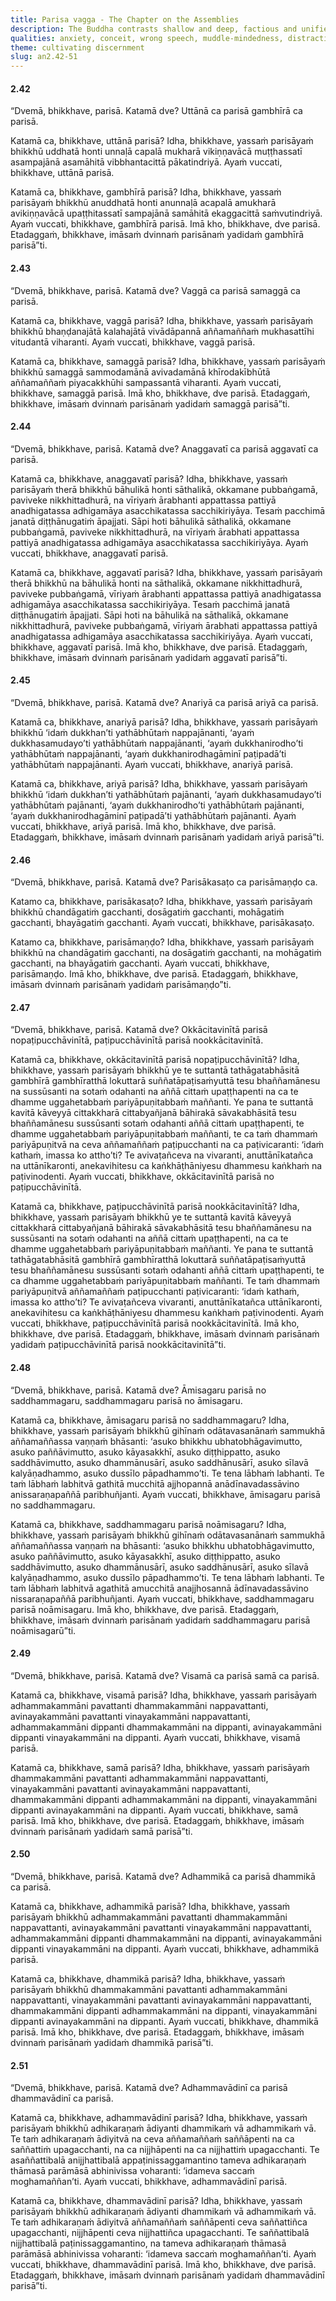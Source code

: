 ```yaml
---
title: Parisa vagga - The Chapter on the Assemblies
description: The Buddha contrasts shallow and deep, factious and unified, worldly and Dhamma-centered assemblies. Communities bound by empty talk, indulgence, and discord decline, while those rooted in seclusion, concord, discipline, inquiry, and the true Dhamma flourish.
qualities: anxiety, conceit, wrong speech, muddle-mindedness, distraction, non-restraint, collectedness, one-pointedness, mindfulness, argumentativeness, boastfulness, feuding, loving-kindness, politeness, negligence, vanity, weak in effort, suffering, ending, desire, aversion, delusion, fear, doubt, attachment, ethical conduct, unprincipled
theme: cultivating discernment
slug: an2.42-51
---
```


#### 2.42

“Dvemā, bhikkhave, parisā. Katamā dve? Uttānā ca parisā gambhīrā ca parisā.

Katamā ca, bhikkhave, uttānā parisā? Idha, bhikkhave, yassaṁ parisāyaṁ bhikkhū uddhatā honti unnaḷā capalā mukharā vikiṇṇavācā muṭṭhassatī asampajānā asamāhitā vibbhantacittā pākatindriyā. Ayaṁ vuccati, bhikkhave, uttānā parisā.

Katamā ca, bhikkhave, gambhīrā parisā? Idha, bhikkhave, yassaṁ parisāyaṁ bhikkhū anuddhatā honti anunnaḷā acapalā amukharā avikiṇṇavācā upaṭṭhitassatī sampajānā samāhitā ekaggacittā saṁvutindriyā. Ayaṁ vuccati, bhikkhave, gambhīrā parisā. Imā kho, bhikkhave, dve parisā. Etadaggaṁ, bhikkhave, imāsaṁ dvinnaṁ parisānaṁ yadidaṁ gambhīrā parisā”ti.

#### 2.43

“Dvemā, bhikkhave, parisā. Katamā dve? Vaggā ca parisā samaggā ca parisā.

Katamā ca, bhikkhave, vaggā parisā? Idha, bhikkhave, yassaṁ parisāyaṁ bhikkhū bhaṇḍanajātā kalahajātā vivādāpannā aññamaññaṁ mukhasattīhi vitudantā viharanti. Ayaṁ vuccati, bhikkhave, vaggā parisā.

Katamā ca, bhikkhave, samaggā parisā? Idha, bhikkhave, yassaṁ parisāyaṁ bhikkhū samaggā sammodamānā avivadamānā khīrodakībhūtā aññamaññaṁ piyacakkhūhi sampassantā viharanti. Ayaṁ vuccati, bhikkhave, samaggā parisā. Imā kho, bhikkhave, dve parisā. Etadaggaṁ, bhikkhave, imāsaṁ dvinnaṁ parisānaṁ yadidaṁ samaggā parisā”ti.

#### 2.44

“Dvemā, bhikkhave, parisā. Katamā dve? Anaggavatī ca parisā aggavatī ca parisā.

Katamā ca, bhikkhave, anaggavatī parisā? Idha, bhikkhave, yassaṁ parisāyaṁ therā bhikkhū bāhulikā honti sāthalikā, okkamane pubbaṅgamā, paviveke nikkhittadhurā, na vīriyaṁ ārabhanti appattassa pattiyā anadhigatassa adhigamāya asacchikatassa sacchikiriyāya. Tesaṁ pacchimā janatā diṭṭhānugatiṁ āpajjati. Sāpi hoti bāhulikā sāthalikā, okkamane pubbaṅgamā, paviveke nikkhittadhurā, na vīriyaṁ ārabhati appattassa pattiyā anadhigatassa adhigamāya asacchikatassa sacchikiriyāya. Ayaṁ vuccati, bhikkhave, anaggavatī parisā.

Katamā ca, bhikkhave, aggavatī parisā? Idha, bhikkhave, yassaṁ parisāyaṁ therā bhikkhū na bāhulikā honti na sāthalikā, okkamane nikkhittadhurā, paviveke pubbaṅgamā, vīriyaṁ ārabhanti appattassa pattiyā anadhigatassa adhigamāya asacchikatassa sacchikiriyāya. Tesaṁ pacchimā janatā diṭṭhānugatiṁ āpajjati. Sāpi hoti na bāhulikā na sāthalikā, okkamane nikkhittadhurā, paviveke pubbaṅgamā, vīriyaṁ ārabhati appattassa pattiyā anadhigatassa adhigamāya asacchikatassa sacchikiriyāya. Ayaṁ vuccati, bhikkhave, aggavatī parisā. Imā kho, bhikkhave, dve parisā. Etadaggaṁ, bhikkhave, imāsaṁ dvinnaṁ parisānaṁ yadidaṁ aggavatī parisā”ti.

#### 2.45

“Dvemā, bhikkhave, parisā. Katamā dve? Anariyā ca parisā ariyā ca parisā.

Katamā ca, bhikkhave, anariyā parisā? Idha, bhikkhave, yassaṁ parisāyaṁ bhikkhū ‘idaṁ dukkhan’ti yathābhūtaṁ nappajānanti, ‘ayaṁ dukkhasamudayo’ti yathābhūtaṁ nappajānanti, ‘ayaṁ dukkhanirodho’ti yathābhūtaṁ nappajānanti, ‘ayaṁ dukkhanirodhagāminī paṭipadā’ti yathābhūtaṁ nappajānanti. Ayaṁ vuccati, bhikkhave, anariyā parisā.

Katamā ca, bhikkhave, ariyā parisā? Idha, bhikkhave, yassaṁ parisāyaṁ bhikkhū ‘idaṁ dukkhan’ti yathābhūtaṁ pajānanti, ‘ayaṁ dukkhasamudayo’ti yathābhūtaṁ pajānanti, ‘ayaṁ dukkhanirodho’ti yathābhūtaṁ pajānanti, ‘ayaṁ dukkhanirodhagāminī paṭipadā’ti yathābhūtaṁ pajānanti. Ayaṁ vuccati, bhikkhave, ariyā parisā. Imā kho, bhikkhave, dve parisā. Etadaggaṁ, bhikkhave, imāsaṁ dvinnaṁ parisānaṁ yadidaṁ ariyā parisā”ti.

#### 2.46

“Dvemā, bhikkhave, parisā. Katamā dve? Parisākasaṭo ca parisāmaṇḍo ca.

Katamo ca, bhikkhave, parisākasaṭo? Idha, bhikkhave, yassaṁ parisāyaṁ bhikkhū chandāgatiṁ gacchanti, dosāgatiṁ gacchanti, mohāgatiṁ gacchanti, bhayāgatiṁ gacchanti. Ayaṁ vuccati, bhikkhave, parisākasaṭo.

Katamo ca, bhikkhave, parisāmaṇḍo? Idha, bhikkhave, yassaṁ parisāyaṁ bhikkhū na chandāgatiṁ gacchanti, na dosāgatiṁ gacchanti, na mohāgatiṁ gacchanti, na bhayāgatiṁ gacchanti. Ayaṁ vuccati, bhikkhave, parisāmaṇḍo. Imā kho, bhikkhave, dve parisā. Etadaggaṁ, bhikkhave, imāsaṁ dvinnaṁ parisānaṁ yadidaṁ parisāmaṇḍo”ti.

#### 2.47

“Dvemā, bhikkhave, parisā. Katamā dve? Okkācitavinītā parisā nopaṭipucchāvinītā, paṭipucchāvinītā parisā nookkācitavinītā.

Katamā ca, bhikkhave, okkācitavinītā parisā nopaṭipucchāvinītā? Idha, bhikkhave, yassaṁ parisāyaṁ bhikkhū ye te suttantā tathāgatabhāsitā gambhīrā gambhīratthā lokuttarā suññatāpaṭisaṁyuttā tesu bhaññamānesu na sussūsanti na sotaṁ odahanti na aññā cittaṁ upaṭṭhapenti na ca te dhamme uggahetabbaṁ pariyāpuṇitabbaṁ maññanti. Ye pana te suttantā kavitā kāveyyā cittakkharā cittabyañjanā bāhirakā sāvakabhāsitā tesu bhaññamānesu sussūsanti sotaṁ odahanti aññā cittaṁ upaṭṭhapenti, te dhamme uggahetabbaṁ pariyāpuṇitabbaṁ maññanti, te ca taṁ dhammaṁ pariyāpuṇitvā na ceva aññamaññaṁ paṭipucchanti na ca paṭivicaranti: ‘idaṁ kathaṁ, imassa ko attho’ti? Te avivaṭañceva na vivaranti, anuttānīkatañca na uttānīkaronti, anekavihitesu ca kaṅkhāṭhāniyesu dhammesu kaṅkhaṁ na paṭivinodenti. Ayaṁ vuccati, bhikkhave, okkācitavinītā parisā no paṭipucchāvinītā.

Katamā ca, bhikkhave, paṭipucchāvinītā parisā nookkācitavinītā? Idha, bhikkhave, yassaṁ parisāyaṁ bhikkhū ye te suttantā kavitā kāveyyā cittakkharā cittabyañjanā bāhirakā sāvakabhāsitā tesu bhaññamānesu na sussūsanti na sotaṁ odahanti na aññā cittaṁ upaṭṭhapenti, na ca te dhamme uggahetabbaṁ pariyāpuṇitabbaṁ maññanti. Ye pana te suttantā tathāgatabhāsitā gambhīrā gambhīratthā lokuttarā suññatāpaṭisaṁyuttā tesu bhaññamānesu sussūsanti sotaṁ odahanti aññā cittaṁ upaṭṭhapenti, te ca dhamme uggahetabbaṁ pariyāpuṇitabbaṁ maññanti. Te taṁ dhammaṁ pariyāpuṇitvā aññamaññaṁ paṭipucchanti paṭivicaranti: ‘idaṁ kathaṁ, imassa ko attho’ti? Te avivaṭañceva vivaranti, anuttānīkatañca uttānīkaronti, anekavihitesu ca kaṅkhāṭhāniyesu dhammesu kaṅkhaṁ paṭivinodenti. Ayaṁ vuccati, bhikkhave, paṭipucchāvinītā parisā nookkācitavinītā. Imā kho, bhikkhave, dve parisā. Etadaggaṁ, bhikkhave, imāsaṁ dvinnaṁ parisānaṁ yadidaṁ paṭipucchāvinītā parisā nookkācitavinītā”ti.

#### 2.48

“Dvemā, bhikkhave, parisā. Katamā dve? Āmisagaru parisā no saddhammagaru, saddhammagaru parisā no āmisagaru.

Katamā ca, bhikkhave, āmisagaru parisā no saddhammagaru? Idha, bhikkhave, yassaṁ parisāyaṁ bhikkhū gihīnaṁ odātavasanānaṁ sammukhā aññamaññassa vaṇṇaṁ bhāsanti: ‘asuko bhikkhu ubhatobhāgavimutto, asuko paññāvimutto, asuko kāyasakkhī, asuko diṭṭhippatto, asuko saddhāvimutto, asuko dhammānusārī, asuko saddhānusārī, asuko sīlavā kalyāṇadhammo, asuko dussīlo pāpadhammo’ti. Te tena lābhaṁ labhanti. Te taṁ lābhaṁ labhitvā gathitā mucchitā ajjhopannā anādīnavadassāvino anissaraṇapaññā paribhuñjanti. Ayaṁ vuccati, bhikkhave, āmisagaru parisā no saddhammagaru.

Katamā ca, bhikkhave, saddhammagaru parisā noāmisagaru? Idha, bhikkhave, yassaṁ parisāyaṁ bhikkhū gihīnaṁ odātavasanānaṁ sammukhā aññamaññassa vaṇṇaṁ na bhāsanti: ‘asuko bhikkhu ubhatobhāgavimutto, asuko paññāvimutto, asuko kāyasakkhī, asuko diṭṭhippatto, asuko saddhāvimutto, asuko dhammānusārī, asuko saddhānusārī, asuko sīlavā kalyāṇadhammo, asuko dussīlo pāpadhammo’ti. Te tena lābhaṁ labhanti. Te taṁ lābhaṁ labhitvā agathitā amucchitā anajjhosannā ādīnavadassāvino nissaraṇapaññā paribhuñjanti. Ayaṁ vuccati, bhikkhave, saddhammagaru parisā noāmisagaru. Imā kho, bhikkhave, dve parisā. Etadaggaṁ, bhikkhave, imāsaṁ dvinnaṁ parisānaṁ yadidaṁ saddhammagaru parisā noāmisagarū”ti.

#### 2.49

“Dvemā, bhikkhave, parisā. Katamā dve? Visamā ca parisā samā ca parisā.

Katamā ca, bhikkhave, visamā parisā? Idha, bhikkhave, yassaṁ parisāyaṁ adhammakammāni pavattanti dhammakammāni nappavattanti, avinayakammāni pavattanti vinayakammāni nappavattanti, adhammakammāni dippanti dhammakammāni na dippanti, avinayakammāni dippanti vinayakammāni na dippanti. Ayaṁ vuccati, bhikkhave, visamā parisā.

Katamā ca, bhikkhave, samā parisā? Idha, bhikkhave, yassaṁ parisāyaṁ dhammakammāni pavattanti adhammakammāni nappavattanti, vinayakammāni pavattanti avinayakammāni nappavattanti, dhammakammāni dippanti adhammakammāni na dippanti, vinayakammāni dippanti avinayakammāni na dippanti. Ayaṁ vuccati, bhikkhave, samā parisā. Imā kho, bhikkhave, dve parisā. Etadaggaṁ, bhikkhave, imāsaṁ dvinnaṁ parisānaṁ yadidaṁ samā parisā”ti.

#### 2.50

“Dvemā, bhikkhave, parisā. Katamā dve? Adhammikā ca parisā dhammikā ca parisā.

Katamā ca, bhikkhave, adhammikā parisā? Idha, bhikkhave, yassaṁ parisāyaṁ bhikkhū adhammakammāni pavattanti dhammakammāni nappavattanti, avinayakammāni pavattanti vinayakammāni nappavattanti, adhammakammāni dippanti dhammakammāni na dippanti, avinayakammāni dippanti vinayakammāni na dippanti. Ayaṁ vuccati, bhikkhave, adhammikā parisā.

Katamā ca, bhikkhave, dhammikā parisā? Idha, bhikkhave, yassaṁ parisāyaṁ bhikkhū dhammakammāni pavattanti adhammakammāni nappavattanti, vinayakammāni pavattanti avinayakammāni nappavattanti, dhammakammāni dippanti adhammakammāni na dippanti, vinayakammāni dippanti avinayakammāni na dippanti. Ayaṁ vuccati, bhikkhave, dhammikā parisā. Imā kho, bhikkhave, dve parisā. Etadaggaṁ, bhikkhave, imāsaṁ dvinnaṁ parisānaṁ yadidaṁ dhammikā parisā”ti.

#### 2.51

“Dvemā, bhikkhave, parisā. Katamā dve? Adhammavādinī ca parisā dhammavādinī ca parisā.

Katamā ca, bhikkhave, adhammavādinī parisā? Idha, bhikkhave, yassaṁ parisāyaṁ bhikkhū adhikaraṇaṁ ādiyanti dhammikaṁ vā adhammikaṁ vā. Te taṁ adhikaraṇaṁ ādiyitvā na ceva aññamaññaṁ saññāpenti na ca saññattiṁ upagacchanti, na ca nijjhāpenti na ca nijjhattiṁ upagacchanti. Te asaññattibalā anijjhattibalā appaṭinissaggamantino tameva adhikaraṇaṁ thāmasā parāmāsā abhinivissa voharanti: ‘idameva saccaṁ moghamaññan’ti. Ayaṁ vuccati, bhikkhave, adhammavādinī parisā.

Katamā ca, bhikkhave, dhammavādinī parisā? Idha, bhikkhave, yassaṁ parisāyaṁ bhikkhū adhikaraṇaṁ ādiyanti dhammikaṁ vā adhammikaṁ vā. Te taṁ adhikaraṇaṁ ādiyitvā aññamaññaṁ saññāpenti ceva saññattiñca upagacchanti, nijjhāpenti ceva nijjhattiñca upagacchanti. Te saññattibalā nijjhattibalā paṭinissaggamantino, na tameva adhikaraṇaṁ thāmasā parāmāsā abhinivissa voharanti: ‘idameva saccaṁ moghamaññan’ti. Ayaṁ vuccati, bhikkhave, dhammavādinī parisā. Imā kho, bhikkhave, dve parisā. Etadaggaṁ, bhikkhave, imāsaṁ dvinnaṁ parisānaṁ yadidaṁ dhammavādinī parisā”ti.
